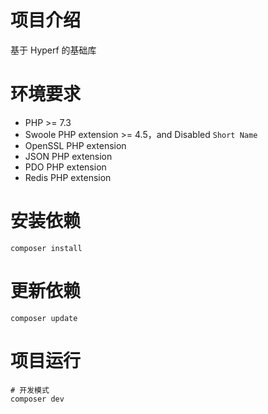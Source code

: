 # 项目介绍

基于 Hyperf 的基础库

# 环境要求
 - PHP >= 7.3
 - Swoole PHP extension >= 4.5，and Disabled `Short Name`
 - OpenSSL PHP extension
 - JSON PHP extension
 - PDO PHP extension
 - Redis PHP extension
 
# 安装依赖

```
composer install
```


# 更新依赖

```
composer update
```

# 项目运行

```
# 开发模式
composer dev
```


